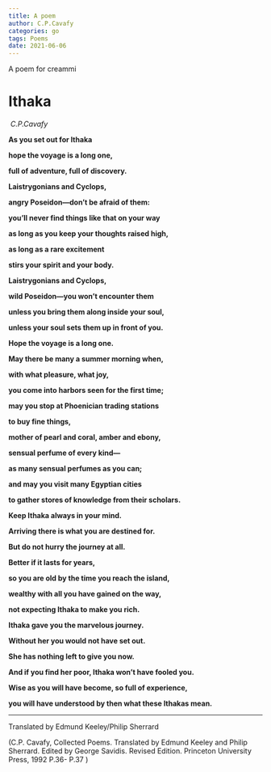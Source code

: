 ```yaml
---
title: A poem
author: C.P.Cavafy
categories: go
tags: Poems
date: 2021-06-06
---
```




A poem for creammi



# Ithaka

​													*C.P.Cavafy*



**As you set out for Ithaka**

**hope the voyage is a long one,** 

**full of adventure, full of discovery.** 

**Laistrygonians and Cyclops,** 

**angry Poseidon—don’t be afraid of them:** 

**you’ll never find things like that on your way** 

**as long as you keep your thoughts raised high,** 

**as long as a rare excitement** 

**stirs your spirit and your body.** 

**Laistrygonians and Cyclops,** 

**wild Poseidon—you won’t encounter them** 

**unless you bring them along inside your soul,** 

**unless your soul sets them up in front of you.**  



**Hope the voyage is a long one.** 

**May there be many a summer morning when,** 

**with what pleasure, what joy,** 

**you come into harbors seen for the first time;** 

**may you stop at Phoenician trading stations** 

**to buy fine things,** 

**mother of pearl and coral, amber and ebony,** 

**sensual perfume of every kind—** 

**as many sensual perfumes as you can;** 

**and may you visit many Egyptian cities** 

**to gather stores of knowledge from their scholars.**  



**Keep Ithaka always in your mind.** 

**Arriving there is what you are destined for.** 

**But do not hurry the journey at all.** 

**Better if it lasts for years,** 

**so you are old by the time you reach the island,** 

**wealthy with all you have gained on the way,** 

**not expecting Ithaka to make you rich.**  



**Ithaka gave you the marvelous journey.** 

**Without her you would not have set out.** 

**She has nothing left to give you now.**  



**And if you find her poor, Ithaka won’t have fooled you.** 

**Wise as you will have become, so full of experience,** 

**you will have understood by then what these Ithakas mean.** 



---	----



Translated by Edmund Keeley/Philip Sherrard

(C.P. Cavafy, Collected Poems. Translated by Edmund Keeley and Philip Sherrard. Edited by George Savidis. Revised Edition. Princeton University Press, 1992     P.36- P.37 ) 